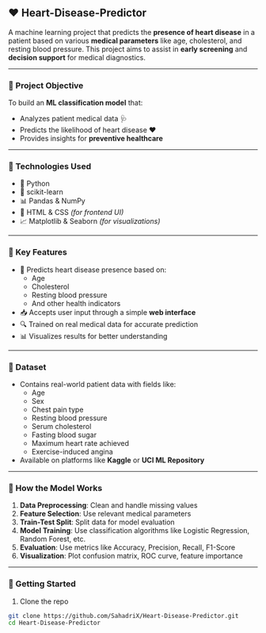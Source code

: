 ## ❤️ Heart-Disease-Predictor

A machine learning project that predicts the **presence of heart disease** in a patient based on various **medical parameters** like age, cholesterol, and resting blood pressure. This project aims to assist in **early screening** and **decision support** for medical diagnostics.

---

### 🧠 Project Objective
To build an **ML classification model** that:
- Analyzes patient medical data 🩺  
- Predicts the likelihood of heart disease ❤️  
- Provides insights for **preventive healthcare**

---

### 🔧 Technologies Used
- 🐍 Python  
- 🧠 scikit-learn  
- 📊 Pandas & NumPy  
- 🎨 HTML & CSS *(for frontend UI)*  
- 📈 Matplotlib & Seaborn *(for visualizations)*

---

### 🧩 Key Features
- 🧬 Predicts heart disease presence based on:
  - Age
  - Cholesterol
  - Resting blood pressure
  - And other health indicators
- 📥 Accepts user input through a simple **web interface**  
- 🔍 Trained on real medical data for accurate prediction  
- 📊 Visualizes results for better understanding

---

### 🏥 Dataset
- Contains real-world patient data with fields like:
  - Age  
  - Sex  
  - Chest pain type  
  - Resting blood pressure  
  - Serum cholesterol  
  - Fasting blood sugar  
  - Maximum heart rate achieved  
  - Exercise-induced angina  
- Available on platforms like **Kaggle** or **UCI ML Repository**

---

### 🧮 How the Model Works
1. **Data Preprocessing**: Clean and handle missing values  
2. **Feature Selection**: Use relevant medical parameters  
3. **Train-Test Split**: Split data for model evaluation  
4. **Model Training**: Use classification algorithms like Logistic Regression, Random Forest, etc.  
5. **Evaluation**: Use metrics like Accuracy, Precision, Recall, F1-Score  
6. **Visualization**: Plot confusion matrix, ROC curve, feature importance

---

### 🚀 Getting Started
1. Clone the repo  
```bash
git clone https://github.com/SahadriX/Heart-Disease-Predictor.git  
cd Heart-Disease-Predictor
